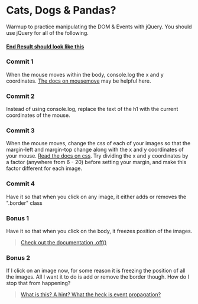 # Cats, Dogs & Pandas?

Warmup to practice manipulating the DOM & Events with jQuery. You should use jQuery for all of the following.

#### [End Result should look like this](http://ga-wdi-exercises.github.io/parallax_mouse/)

### Commit 1

When the mouse moves within the body, console.log the x and y coordinates. [The docs on mousemove](http://api.jquery.com/mousemove/) may be helpful here.

### Commit 2

Instead of using console.log, replace the text of the h1 with the current coordinates of the mouse.

### Commit 3

When the mouse moves, change the css of each of your images so that the margin-left and margin-top change along with the x and y coordinates of your mouse. [Read the docs on css](http://api.jquery.com/css/). Try dividing the x and y coordinates by a factor (anywhere from 6 - 20) before setting your margin, and make this factor different for each image.

### Commit 4

Have it so that when you click on any image, it either adds or removes the ".border" class

### Bonus 1

Have it so that when you click on the body, it freezes position of the images.
> [Check out the documentation .off()](http://api.jquery.com/off/)

### Bonus 2

If I click on an image now, for some reason it is freezing the position of all the images. All I want it to do is add or remove the border though. How do I stop that from happening?
> [What is this? A hint? What the heck is event propagation?](https://api.jquery.com/event.stoppropagation/)
